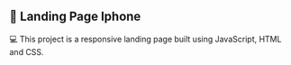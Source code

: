 ## 📱 Landing Page Iphone 

💻 This project is a responsive landing page built using JavaScript, HTML and CSS.



